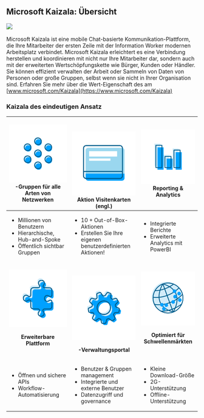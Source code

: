 ## <a name="microsoft-kaizala-an-overview"></a>Microsoft Kaizala: Übersicht
![](Images/Microsoft%20kaizala%20overview.png)

Microsoft Kaizala ist eine mobile Chat-basierte Kommunikation-Plattform, die Ihre Mitarbeiter der ersten Zeile mit der Information Worker modernen Arbeitsplatz verbindet. Microsoft Kaizala erleichtert es eine Verbindung herstellen und koordinieren mit nicht nur Ihre Mitarbeiter dar, sondern auch mit der erweiterten Wertschöpfungskette wie Bürger, Kunden oder Händler. Sie können effizient verwalten der Arbeit oder Sammeln von Daten von Personen oder große Gruppen, selbst wenn sie nicht in Ihrer Organisation sind.
Erfahren Sie mehr über die Wert-Eigenschaft des am [www.microsoft.com/Kaizala](https://www.microsoft.com/Kaizala) 

### <a name="kaizalas-unique-approach"></a>Kaizala des eindeutigen Ansatz


| <a href="GroupsinKaizala.md"> ![](Images/Groups.png) </a> -Gruppen für alle Arten von Netzwerken | <br><br><a href="KaizalaActionCards.md">![](Images/Actioncards.png)</a>Aktion Visitenkarten (engl.) |<a href="https://support.office.com/en-us/article/kaizala-reports-93e22838-5c18-4181-8d12-eca6c0b4019c?ui=en-US&rs=en-US&ad=US "> ![](Images/ReportingAnalytics.png) </a> Reporting & Analytics |
| ------------- | ------------- |------------- |
| <ul><li>Millionen von Benutzern</li><li>Hierarchische, Hub-and-Spoke</li><li>Öffentlich sichtbar Gruppen</li></ul>|<ul><li>10 + Out-of-Box-Aktionen</li><li>Erstellen Sie Ihre eigenen benutzerdefinierten Aktionen!</li></ul>|<ul><li>Integrierte Berichte</li><li>Erweiterte Analytics mit PowerBI</li></ul>|
| <a href="https://docs.microsoft.com/en-us/kaizala/connectors/setup">![](Images/ExtensiblePlatform.png)</a><p align="center"><b>Erweiterbare Plattform</b></p> | <br><br><a href="KaizalaManagementPortal.md">![](Images/ManagementPortal.png)</a> <p align="center"><b>-Verwaltungsportal</b></p> | <a href="https://www.microsoft.com/kaizala">![](Images/Optimized.png)</a><p align="center"><b>Optimiert für Schwellenmärkten</b></p> |
| <ul><li>Öffnen und sichere APIs </li><li>Workflow-Automatisierung</li></ul>|<ul><li>Benutzer & Gruppen management</li><li>Integrierte und externe Benutzer</li><li>Datenzugriff und governance</li></ul>|<ul><li>Kleine Download-Größe</li><li>2G-Unterstützung</li><li>Offline-Unterstützung</li></ul>|
